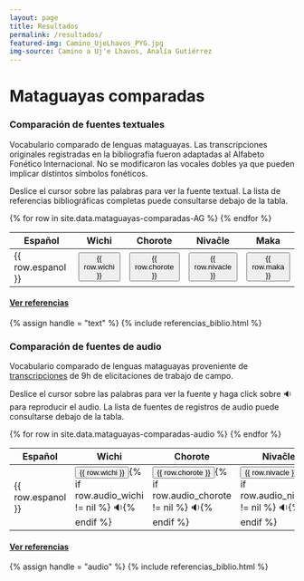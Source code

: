 ```yaml
---
layout: page
title: Resultados
permalink: /resultados/
featured-img: Camino_UjeLhavos_PYG.jpg
img-source: Camino a Uj'e Lhavos, Analía Gutiérrez
---
```



# Mataguayas comparadas

<div class="py-1 mb-0 prose">
  <h3>Comparación de fuentes textuales</h3>
  <div class="py-2" id="texto">
    <p>Vocabulario comparado de lenguas mataguayas. Las transcripciones originales registradas en la bibliografía fueron adaptadas al Alfabeto Fonético Internacional. No se modificaron las vocales dobles ya que pueden implicar distintos símbolos fonéticos.</p>
    <p>Deslice el cursor sobre las palabras para ver la fuente textual. La lista de referencias bibliográficas completas puede consultarse debajo de la tabla.</p>
    <table id="table_01" class="display table py-2 mb-4">
      <thead>  
        <tr>
          <th>Español</th>
          <th>Wichi</th>
          <th>Chorote</th>
          <th>Nivaĉle</th>
          <th>Maka</th>
        </tr>
      </thead>
      <tbody>
      {% for row in site.data.mataguayas-comparadas-AG %}
      <tr>
        <td>{{ row.espanol }}</td>
        <td><button class="balloon" data-balloon-pos="up" data-balloon-length="small" data-balloon="{{row.fuente_wichi}}">{{ row.wichi }}</button></td>
        <td><button class="balloon" data-balloon-pos="up" data-balloon-length="small" data-balloon="{{row.fuente_chorote}}">{{ row.chorote }}</button></td>
        <td><button class="balloon" data-balloon-pos="up" data-balloon-length="small" data-balloon="{{row.fuente_nivacle}}">{{ row.nivacle }}</button></td>
        <td><button class="balloon" data-balloon-pos="up" data-balloon-length="small" data-balloon="{{row.fuente_maka}}">{{ row.maka }}</button></td>
      </tr> 
      {% endfor %}
    </tbody>
    </table>
    <a class="no-underline" data-toggle="collapse" href="#bib1" role="button" aria-expanded="false" aria-controls="collapseExample"><h4>Ver referencias <span class="caret"/></h4></a>
    <div class="collapse py-2" id="bib1">
      {% assign handle = "text" %}
      {% include referencias_biblio.html %}
    </div>
  </div>

 <h3>Comparación de fuentes de audio</h3>
  <div class="py-2" id="audio">
    <p>Vocabulario comparado de lenguas mataguayas proveniente de <a href="{{site.baseurl}}/transcripciones/">transcripciones</a> de 9h de elicitaciones de trabajo de campo.</p>
    <p>Deslice el cursor sobre las palabras para ver la fuente y haga click sobre 🔉 para reproducir el audio. La lista de fuentes de registros de audio puede consultarse debajo de la tabla.</p>
    <table id="table_02" class="display table py-2 mb-4">
      <thead>
        <tr>
          <th>Español</th>
          <th>Wichi</th>
          <th>Chorote</th>
          <th>Nivaĉle</th>
          <th>Maka</th>
        </tr>
      </thead>
      <tbody>
        {% for row in site.data.mataguayas-comparadas-audio %}
          <tr>
            <td>{{ row.espanol }}</td>
            <td><button class="balloon" data-balloon-pos="up" data-balloon-length="small" data-balloon="{{row.fuente_wichi}}">{{ row.wichi }}</button>{% if row.audio_wichi != nil %} <span class="pointer" onclick="playAudio('{{ site.baseurl }}/assets/audio/{{row.audio_wichi}}.wav')" type="button">🔉</span>{% endif %}</td>
            <td><button class="balloon" data-balloon-pos="up" data-balloon-length="small" data-balloon="{{row.fuente_chorote}}">{{ row.chorote }}</button>{% if row.audio_chorote != nil %} <span class="pointer" onclick="playAudio('{{ site.baseurl }}/assets/audio/{{row.audio_chorote}}.wav')" type="button">🔉</span>{% endif %}</td>
            <td><button class="balloon" data-balloon-pos="up" data-balloon-length="small" data-balloon="{{row.fuente_nivacle}}">{{ row.nivacle }}</button>{% if row.audio_nivacle != nil %} <span class="pointer" onclick="playAudio('{{ site.baseurl }}/assets/audio/{{row.audio_nivacle}}.wav')" type="button">🔉</span>{% endif %}</td>
            <td><button class="balloon" data-balloon-pos="up" data-balloon-length="small" data-balloon="{{row.fuente_maka}}">{{ row.maka }}</button>{% if row.audio_maka != nil %} <span class="pointer" onclick="playAudio('{{ site.baseurl }}/assets/audio/{{row.audio_maka}}.wav')" type="button">🔉</span>{% endif %}</td>
          </tr> 
        {% endfor %}
      </tbody>
    </table>
    <a class="no-underline" data-toggle="collapse" href="#bib2" role="button" aria-expanded="false" aria-controls="collapseExample"><h4>Ver referencias <span class="caret"/></h4></a>
    <div class="collapse py-2" id="bib2">
      {% assign handle = "audio" %}
      {% include referencias_biblio.html %}
    </div>
  </div>
</div>

<script type="text/javascript">
$(document).ready( function () {
    $('#table_01').DataTable();
    $('#table_02').DataTable();
} );
</script>

<script type="text/javascript">
function playAudio(url) { 
  new Audio(url).play(); 
}
</script>